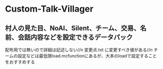 # Custom-Talk-Villager

## 村人の見た目、NoAI、Silent、チーム、交易、名前、会話内容などを設定できるデータパック

配布用では無いので詳細は記述しない//n
変更点.txt に変更すべき値がある//n
チームの設定などは最低限load.mcfunctionにあるが、大本のloadで設定することをおすすめする